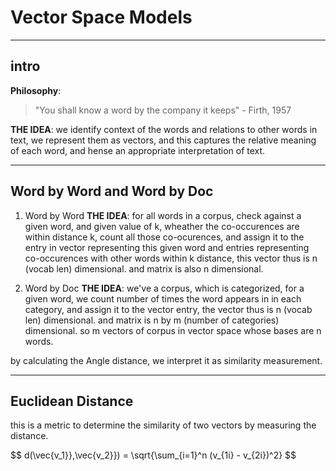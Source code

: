 # Vector Space Models

_______________

## intro

**Philosophy**:
> "You shall know a word by the company it keeps" - Firth, 1957

**THE IDEA**:
we identify context of the words and relations to other words in text, we represent them as vectors, and this captures the relative meaning of each word, and hense an appropriate interpretation of text.

______________


## Word by Word and Word by Doc

1. Word by Word
**THE IDEA**: for all words in a corpus, check against a given word, and given value of k, wheather the co-occurences are within distance k, count all those co-ocurences, and assign it to the entry in vector representing this given word and entries representing co-occurences with other words within k distance, this vector thus is n (vocab len) dimensional. and matrix is also n dimensional.

2. Word by Doc
**THE IDEA**: we've a corpus, which is categorized, for a given word, we count number of times the word appears in in each category, and assign it to the vector entry, the vector thus is n (vocab len) dimensional. and matrix is n by m (number of categories) dimensional. so m vectors of corpus in vector space whose bases are n words.

by calculating the Angle distance, we interpret it as similarity measurement.

______________


## Euclidean Distance
this is a metric to determine the similarity of two vectors by measuring the distance.

$$ d(\vec{v_1}},\vec{v_2}}) = \sqrt{\sum_{i=1}^n (v_{1i} - v_{2i})^2} $$

